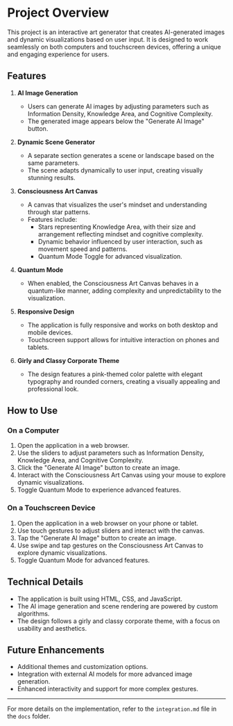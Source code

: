 # Project Overview

This project is an interactive art generator that creates AI-generated images and dynamic visualizations based on user input. It is designed to work seamlessly on both computers and touchscreen devices, offering a unique and engaging experience for users.

## Features

1. **AI Image Generation**
   - Users can generate AI images by adjusting parameters such as Information Density, Knowledge Area, and Cognitive Complexity.
   - The generated image appears below the "Generate AI Image" button.

2. **Dynamic Scene Generator**
   - A separate section generates a scene or landscape based on the same parameters.
   - The scene adapts dynamically to user input, creating visually stunning results.

3. **Consciousness Art Canvas**
   - A canvas that visualizes the user's mindset and understanding through star patterns.
   - Features include:
     - Stars representing Knowledge Area, with their size and arrangement reflecting mindset and cognitive complexity.
     - Dynamic behavior influenced by user interaction, such as movement speed and patterns.
     - Quantum Mode Toggle for advanced visualization.

4. **Quantum Mode**
   - When enabled, the Consciousness Art Canvas behaves in a quantum-like manner, adding complexity and unpredictability to the visualization.

5. **Responsive Design**
   - The application is fully responsive and works on both desktop and mobile devices.
   - Touchscreen support allows for intuitive interaction on phones and tablets.

6. **Girly and Classy Corporate Theme**
   - The design features a pink-themed color palette with elegant typography and rounded corners, creating a visually appealing and professional look.

## How to Use

### On a Computer
1. Open the application in a web browser.
2. Use the sliders to adjust parameters such as Information Density, Knowledge Area, and Cognitive Complexity.
3. Click the "Generate AI Image" button to create an image.
4. Interact with the Consciousness Art Canvas using your mouse to explore dynamic visualizations.
5. Toggle Quantum Mode to experience advanced features.

### On a Touchscreen Device
1. Open the application in a web browser on your phone or tablet.
2. Use touch gestures to adjust sliders and interact with the canvas.
3. Tap the "Generate AI Image" button to create an image.
4. Use swipe and tap gestures on the Consciousness Art Canvas to explore dynamic visualizations.
5. Toggle Quantum Mode for advanced features.

## Technical Details

- The application is built using HTML, CSS, and JavaScript.
- The AI image generation and scene rendering are powered by custom algorithms.
- The design follows a girly and classy corporate theme, with a focus on usability and aesthetics.

## Future Enhancements

- Additional themes and customization options.
- Integration with external AI models for more advanced image generation.
- Enhanced interactivity and support for more complex gestures.

---

For more details on the implementation, refer to the `integration.md` file in the `docs` folder.